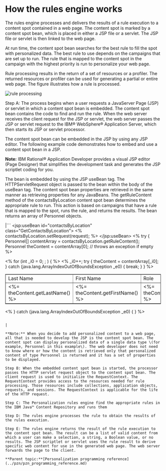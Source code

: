 # How the rules engine works

The rules engine processes and delivers the results of a rule execution to a content spot contained in a web page. The content spot is marked by a content spot bean, which is placed in either a JSP file or a servlet. The JSP file or servlet is then linked to the web page.

At run time, the content spot bean searches for the best rule to fill the spot with personalized data. The best rule to use depends on the campaigns that are set up to run. The rule that is mapped to the content spot in the campaign with the highest priority is run to personalize your web page.

Rule processing results in the return of a set of resources or a profiler. The returned resources or profiler can be used for generating a partial or entire web page. The figure illustrates how a rule is processed.

![rule processing](../images/rules_proc.jpg)

Step A: The process begins when a user requests a JavaServer Page \(JSP\) or servlet in which a content spot bean is embedded. The content spot bean contains the code to find and run the rule. When the web server receives the client request for the JSP or servlet, the web server passes the JSP or servlet request to the IBM® WebSphere® Application Server, which then starts its JSP or servlet processor.

The content spot bean can be embedded in the JSP by using any JSP editor. The following example code demonstrates how to embed and use a content spot bean in a JSP.

**Note:** IBM Rational® Application Developer provides a visual JSP editor \(Page Designer\) that simplifies the development task and generates the JSP scriptlet coding for you.

The bean is embedded by using the JSP useBean tag. The HTTPServletRequest object is passed to the bean within the body of the useBean tag. The content spot bean properties are retrieved in the same manner as retrieving properties for any JavaBeans. The getRuleContent method of the contactsByLocation content spot bean determines the appropriate rule to run. This action is based on campaigns that have a rule that is mapped to the spot, runs the rule, and returns the results. The bean returns an array of Personnel objects.

|```
 <jsp:useBean id="contactsByLocation" class="GetContactsByLocation">
 <% contactsByLocation.setRequest(request); %>
 </jsp:useBean>
 <%
 try {
 Personnel[] contentArray = contactsByLocation.getRuleContent();
 Personnel theContent = contentArray[0]; // throws an exception if empty
 %>
 <TABLE border="1">
 <TBODY> <TR>
 <TD>Last Name</TD>
 <TD>First Name</TD>
 <TD>Role</TD>
 <TD>Site</TD>
 </TR>
 <% for (int _i0 = 0; ; ) { %>
 <TR>
 <TD><%= theContent.getLastName() %></TD>
 <TD><%= theContent.getFirstName() %></TD>
 <TD><%= theContent.getRole() %></TD>
 <TD><%= theContent.getSite() %></TD>
 </TR>
 <% _i0++;
 try {
 theContent = contentArray[_i0];
 }
 catch (java.lang.ArrayIndexOutOfBoundsException _e0) {
 break;
 }
 } %>

 </TBODY>
 </TABLE>
 <% }
 catch (java.lang.ArrayIndexOutOfBoundsException _e0) {
 } %>
 
```

|

**Note:** When you decide to add personalized content to a web page, all that is needed to develop the JSP is the content spot bean. The content spot can display personalized data of a single data type \(for example, Personnel in this example\). The web developer does not need to know where or how the content is retrieved only that personalized content of type Personnel is returned and it has a set of properties to be displayed.

Step B: When the embedded content spot bean is started, the processor passes the HTTP servlet request object to the content spot bean. The client request is used to initialize the RequestContext. The RequestContext provides access to the resources needed for rule processing. Those resources include collections, application objects, requests, and sessions. The RequestContext is applicable for the life of the HTTP request.

Step C: The Personalization rules engine find the appropriate rules in the IBM Java™ Content Repository and runs them

Step D: The rules engine processes the rule to obtain the results of the rules execution.

Step E: The rules engine returns the result of the rule execution to the content spot bean. The result can be a list of valid content from which a user can make a selection, a string, a Boolean value, or no results. The JSP scriptlet or servlet uses the rule result to derive specific web content for use in the generated web page. The web server forwards the page to the client.

**Parent topic:**[Personalization programming reference](../pzn/pzn_programming_reference.md)

